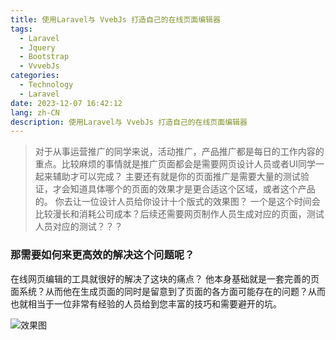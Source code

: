 ```yaml
---
title: 使用Laravel与 VvebJs 打造自己的在线页面编辑器
tags:
  - Laravel
  - Jquery
  - Bootstrap
  - VvvebJs
categories:
  - Technology
  - Laravel
date: 2023-12-07 16:42:12
lang: zh-CN
description: 使用Laravel与 VvebJs 打造自己的在线页面编辑器
---
```

> 对于从事运营推广的同学来说，活动推广，产品推广都是每日的工作内容的重点。比较麻烦的事情就是推广页面都会是需要网页设计人员或者UI同学一起来辅助才可以完成？ 主要还有就是你的页面推广是需要大量的测试验证，才会知道具体哪个的页面的效果才是更合适这个区域，或者这个产品的。
你去让一位设计人员给你设计十个版式的效果图？ 一个是这个时间会比较漫长和消耗公司成本？后续还需要网页制作人员生成对应的页面，测试人员对应的测试？？？

### 那需要如何来更高效的解决这个问题呢？

在线网页编辑的工具就很好的解决了这块的痛点？ 他本身基础就是一套完善的页面系统？从而他在生成页面的同时是留意到了页面的各方面可能存在的问题？从而也就相当于一位非常有经验的人员给到您丰富的技巧和需要避开的坑。

![效果图](/images/2023-12-09_images.png)

